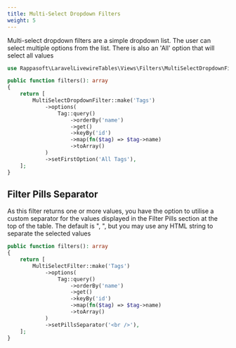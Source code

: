 ```yaml
---
title: Multi-Select Dropdown Filters
weight: 5
---
```


Multi-select dropdown filters are a simple dropdown list. The user can select multiple options from the list. There is also an 'All' option that will select all values

```php
use Rappasoft\LaravelLivewireTables\Views\Filters\MultiSelectDropdownFilter;

public function filters(): array
{
    return [
        MultiSelectDropdownFilter::make('Tags')
            ->options(
                Tag::query()
                    ->orderBy('name')
                    ->get()
                    ->keyBy('id')
                    ->map(fn($tag) => $tag->name)
                    ->toArray()
            )
            ->setFirstOption('All Tags'),
    ];
}
```

## Filter Pills Separator

As this filter returns one or more values, you have the option to utilise a custom separator for the values displayed in the Filter Pills section at the top of the table.  The default is ", ", but you may use any HTML string to separate the selected values

```php
public function filters(): array
{
    return [
        MultiSelectFilter::make('Tags')
            ->options(
                Tag::query()
                    ->orderBy('name')
                    ->get()
                    ->keyBy('id')
                    ->map(fn($tag) => $tag->name)
                    ->toArray()
            )
            ->setPillsSeparator('<br />'),
    ];
}

```